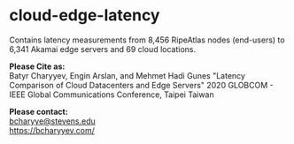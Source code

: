 # cloud-edge-latency

Contains latency measurements from 8,456 RipeAtlas nodes (end-users) to 6,341 Akamai edge servers and 69 cloud locations. 



**Please Cite as:**
<br/>
Batyr Charyyev, Engin Arslan, and Mehmet Hadi Gunes
"Latency Comparison of Cloud Datacenters and Edge Servers" 
2020 GLOBCOM - IEEE Global Communications Conference, Taipei Taiwan

**Please contact:**
<br/>
bcharyye@stevens.edu 
<br/>
https://bcharyyev.com/

